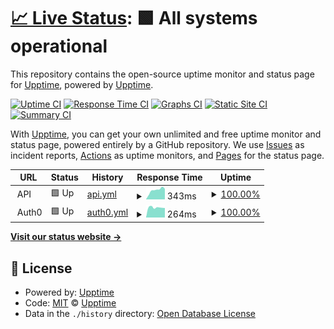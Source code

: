 # [📈 Live Status](https://demo.upptime.js.org): <!--live status--> **🟩 All systems operational**

This repository contains the open-source uptime monitor and status page for [Upptime](https://upptime.js.org), powered by [Upptime](https://github.com/upptime/upptime).

[![Uptime CI](https://github.com/mcdave-addy/status-monitoring/workflows/Uptime%20CI/badge.svg)](https://github.com/mcdave-addy/status-monitoring/actions?query=workflow%3A%22Uptime+CI%22)
[![Response Time CI](https://github.com/mcdave-addy/status-monitoring/workflows/Response%20Time%20CI/badge.svg)](https://github.com/mcdave-addy/status-monitoring/actions?query=workflow%3A%22Response+Time+CI%22)
[![Graphs CI](https://github.com/mcdave-addy/status-monitoring/workflows/Graphs%20CI/badge.svg)](https://github.com/mcdave-addy/status-monitoring/actions?query=workflow%3A%22Graphs+CI%22)
[![Static Site CI](https://github.com/mcdave-addy/status-monitoring/workflows/Static%20Site%20CI/badge.svg)](https://github.com/mcdave-addy/status-monitoring/actions?query=workflow%3A%22Static+Site+CI%22)
[![Summary CI](https://github.com/mcdave-addy/status-monitoring/workflows/Summary%20CI/badge.svg)](https://github.com/mcdave-addy/status-monitoring/actions?query=workflow%3A%22Summary+CI%22)

With [Upptime](https://upptime.js.org), you can get your own unlimited and free uptime monitor and status page, powered entirely by a GitHub repository. We use [Issues](https://github.com/upptime/upptime/issues) as incident reports, [Actions](https://github.com/mcdave-addy/status-monitoring/actions) as uptime monitors, and [Pages](https://demo.upptime.js.org) for the status page.

<!--start: status pages-->
<!-- This summary is generated by Upptime (https://github.com/upptime/upptime) -->
<!-- Do not edit this manually, your changes will be overwritten -->
<!-- prettier-ignore -->
| URL | Status | History | Response Time | Uptime |
| --- | ------ | ------- | ------------- | ------ |
| <img alt="" src="https://icons.duckduckgo.com/ip3/null.ico" height="13"> API | 🟩 Up | [api.yml](https://github.com/mcdave-addy/status-monitoring/commits/HEAD/history/api.yml) | <details><summary><img alt="Response time graph" src="./graphs/api/response-time-week.png" height="20"> 343ms</summary><br><a href="https://mcdave-addy.github.io/status-monitoring/history/api"><img alt="Response time 344" src="https://img.shields.io/endpoint?url=https%3A%2F%2Fraw.githubusercontent.com%2Fmcdave-addy%2Fstatus-monitoring%2FHEAD%2Fapi%2Fapi%2Fresponse-time.json"></a><br><a href="https://mcdave-addy.github.io/status-monitoring/history/api"><img alt="24-hour response time 236" src="https://img.shields.io/endpoint?url=https%3A%2F%2Fraw.githubusercontent.com%2Fmcdave-addy%2Fstatus-monitoring%2FHEAD%2Fapi%2Fapi%2Fresponse-time-day.json"></a><br><a href="https://mcdave-addy.github.io/status-monitoring/history/api"><img alt="7-day response time 343" src="https://img.shields.io/endpoint?url=https%3A%2F%2Fraw.githubusercontent.com%2Fmcdave-addy%2Fstatus-monitoring%2FHEAD%2Fapi%2Fapi%2Fresponse-time-week.json"></a><br><a href="https://mcdave-addy.github.io/status-monitoring/history/api"><img alt="30-day response time 547" src="https://img.shields.io/endpoint?url=https%3A%2F%2Fraw.githubusercontent.com%2Fmcdave-addy%2Fstatus-monitoring%2FHEAD%2Fapi%2Fapi%2Fresponse-time-month.json"></a><br><a href="https://mcdave-addy.github.io/status-monitoring/history/api"><img alt="1-year response time 393" src="https://img.shields.io/endpoint?url=https%3A%2F%2Fraw.githubusercontent.com%2Fmcdave-addy%2Fstatus-monitoring%2FHEAD%2Fapi%2Fapi%2Fresponse-time-year.json"></a></details> | <details><summary><a href="https://mcdave-addy.github.io/status-monitoring/history/api">100.00%</a></summary><a href="https://mcdave-addy.github.io/status-monitoring/history/api"><img alt="All-time uptime 91.73%" src="https://img.shields.io/endpoint?url=https%3A%2F%2Fraw.githubusercontent.com%2Fmcdave-addy%2Fstatus-monitoring%2FHEAD%2Fapi%2Fapi%2Fuptime.json"></a><br><a href="https://mcdave-addy.github.io/status-monitoring/history/api"><img alt="24-hour uptime 100.00%" src="https://img.shields.io/endpoint?url=https%3A%2F%2Fraw.githubusercontent.com%2Fmcdave-addy%2Fstatus-monitoring%2FHEAD%2Fapi%2Fapi%2Fuptime-day.json"></a><br><a href="https://mcdave-addy.github.io/status-monitoring/history/api"><img alt="7-day uptime 100.00%" src="https://img.shields.io/endpoint?url=https%3A%2F%2Fraw.githubusercontent.com%2Fmcdave-addy%2Fstatus-monitoring%2FHEAD%2Fapi%2Fapi%2Fuptime-week.json"></a><br><a href="https://mcdave-addy.github.io/status-monitoring/history/api"><img alt="30-day uptime 100.00%" src="https://img.shields.io/endpoint?url=https%3A%2F%2Fraw.githubusercontent.com%2Fmcdave-addy%2Fstatus-monitoring%2FHEAD%2Fapi%2Fapi%2Fuptime-month.json"></a><br><a href="https://mcdave-addy.github.io/status-monitoring/history/api"><img alt="1-year uptime 99.97%" src="https://img.shields.io/endpoint?url=https%3A%2F%2Fraw.githubusercontent.com%2Fmcdave-addy%2Fstatus-monitoring%2FHEAD%2Fapi%2Fapi%2Fuptime-year.json"></a></details>
| <img alt="" src="https://icons.duckduckgo.com/ip3/null.ico" height="13"> Auth0 | 🟩 Up | [auth0.yml](https://github.com/mcdave-addy/status-monitoring/commits/HEAD/history/auth0.yml) | <details><summary><img alt="Response time graph" src="./graphs/auth0/response-time-week.png" height="20"> 264ms</summary><br><a href="https://mcdave-addy.github.io/status-monitoring/history/auth0"><img alt="Response time 236" src="https://img.shields.io/endpoint?url=https%3A%2F%2Fraw.githubusercontent.com%2Fmcdave-addy%2Fstatus-monitoring%2FHEAD%2Fapi%2Fauth0%2Fresponse-time.json"></a><br><a href="https://mcdave-addy.github.io/status-monitoring/history/auth0"><img alt="24-hour response time 200" src="https://img.shields.io/endpoint?url=https%3A%2F%2Fraw.githubusercontent.com%2Fmcdave-addy%2Fstatus-monitoring%2FHEAD%2Fapi%2Fauth0%2Fresponse-time-day.json"></a><br><a href="https://mcdave-addy.github.io/status-monitoring/history/auth0"><img alt="7-day response time 264" src="https://img.shields.io/endpoint?url=https%3A%2F%2Fraw.githubusercontent.com%2Fmcdave-addy%2Fstatus-monitoring%2FHEAD%2Fapi%2Fauth0%2Fresponse-time-week.json"></a><br><a href="https://mcdave-addy.github.io/status-monitoring/history/auth0"><img alt="30-day response time 302" src="https://img.shields.io/endpoint?url=https%3A%2F%2Fraw.githubusercontent.com%2Fmcdave-addy%2Fstatus-monitoring%2FHEAD%2Fapi%2Fauth0%2Fresponse-time-month.json"></a><br><a href="https://mcdave-addy.github.io/status-monitoring/history/auth0"><img alt="1-year response time 248" src="https://img.shields.io/endpoint?url=https%3A%2F%2Fraw.githubusercontent.com%2Fmcdave-addy%2Fstatus-monitoring%2FHEAD%2Fapi%2Fauth0%2Fresponse-time-year.json"></a></details> | <details><summary><a href="https://mcdave-addy.github.io/status-monitoring/history/auth0">100.00%</a></summary><a href="https://mcdave-addy.github.io/status-monitoring/history/auth0"><img alt="All-time uptime 92.93%" src="https://img.shields.io/endpoint?url=https%3A%2F%2Fraw.githubusercontent.com%2Fmcdave-addy%2Fstatus-monitoring%2FHEAD%2Fapi%2Fauth0%2Fuptime.json"></a><br><a href="https://mcdave-addy.github.io/status-monitoring/history/auth0"><img alt="24-hour uptime 100.00%" src="https://img.shields.io/endpoint?url=https%3A%2F%2Fraw.githubusercontent.com%2Fmcdave-addy%2Fstatus-monitoring%2FHEAD%2Fapi%2Fauth0%2Fuptime-day.json"></a><br><a href="https://mcdave-addy.github.io/status-monitoring/history/auth0"><img alt="7-day uptime 100.00%" src="https://img.shields.io/endpoint?url=https%3A%2F%2Fraw.githubusercontent.com%2Fmcdave-addy%2Fstatus-monitoring%2FHEAD%2Fapi%2Fauth0%2Fuptime-week.json"></a><br><a href="https://mcdave-addy.github.io/status-monitoring/history/auth0"><img alt="30-day uptime 100.00%" src="https://img.shields.io/endpoint?url=https%3A%2F%2Fraw.githubusercontent.com%2Fmcdave-addy%2Fstatus-monitoring%2FHEAD%2Fapi%2Fauth0%2Fuptime-month.json"></a><br><a href="https://mcdave-addy.github.io/status-monitoring/history/auth0"><img alt="1-year uptime 99.20%" src="https://img.shields.io/endpoint?url=https%3A%2F%2Fraw.githubusercontent.com%2Fmcdave-addy%2Fstatus-monitoring%2FHEAD%2Fapi%2Fauth0%2Fuptime-year.json"></a></details>

<!--end: status pages-->

[**Visit our status website →**](https://demo.upptime.js.org)

## 📄 License

- Powered by: [Upptime](https://github.com/upptime/upptime)
- Code: [MIT](./LICENSE) © [Upptime](https://upptime.js.org)
- Data in the `./history` directory: [Open Database License](https://opendatacommons.org/licenses/odbl/1-0/)
